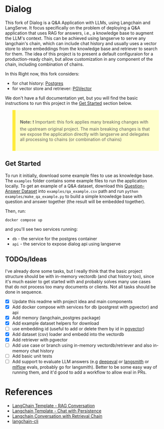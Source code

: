 # Dialog
This fork of Dialog is a Q&amp;A Application with LLMs, using Langchain and LangServe. It focus specifically on the problem of deploying a Q&A application that uses RAG for answers, i.e., a knowledge base to augment the LLM's context. This can be achieved using langserve to serve any langchain's chain, which can include chat history and usually uses a vector store to store embeddings from the knowledge base and retriever to search for them. The idea of this project is to present a default configuraion for a production-ready chain, but allow customization in any component of the chain, including combination of chains.

In this Right now, this fork considers:
- for chat history: [Postgres](https://python.langchain.com/docs/integrations/memory/postgres_chat_message_history/)
- for vector store and retriever: [PGVector](https://python.langchain.com/docs/integrations/vectorstores/pgvector/)

We don't have a full documentation yet, but you will find the basic instructions to run this project in the [Get Started](#get-started) section below.

<blockquote style="background-color: #ffffcc; border-left: 10px solid #ffeb3b; padding: 15px;">
  <p><strong>Note:</strong> ❗ Important: this fork applies many breaking changes with the upstream original project. The main breaking changes is that we expose the application directly with langserve and delegates all processing to chains (or combination of chains)</p>
</blockquote>

## Get Started

To run it initially, download some example files to use as knowledge base. The `examples` folder contains some example files to run the application locally. To get an example of a Q&A dataset, download this [Question-Answer Dataset](https://www.kaggle.com/datasets/rtatman/questionanswer-dataset?resource=download&select=S08_question_answer_pairs.txt) into `examples/qa_example.csv` path and run `python examples/make_qa_example.py` to build a simple knowledge base with question and answer together (the result will be embedded together).

Then, run:
```
docker compose up
```

and you'll see two services running:
- `db` - the service for the postgres container
- `api` - the service to expose dialog api using langserve


## TODOs/Ideas

I've already done some tasks, but I really think that the basic project structure should be with 
in-memory vectordb (and chat history too), since it's much easier to get started with and probably solves
many use cases that do not process too many documents or clients. Not all tasks should be done in sequence.

- [x] Update this readme with project idea and main components
- [x] Add docker compose with services for db (postgrest with pgvector) and api
- [x] Add memory (langchain_postgres package)
- [x] Add example dataset helpers for download
- [ ] use embedding id (useful to add or delete them by id in [pgvector](https://python.langchain.com/docs/integrations/vectorstores/pgvector/))
- [x] Add dataset (csv) loader and embedd into the vectordb
- [x] Add retriever with pgvector
- [ ] Add use case or branch using in-memory vectordb/retriever and also in-memory chat history
- [ ] Add basic unit tests
- [ ] Add support to evaluate LLM answers (e.g [deepeval](https://github.com/confident-ai/deepeval) or [langsmith](https://docs.smith.langchain.com/evaluation) or [mlflow](https://mlflow.org/docs/latest/llms/llm-evaluate/index.html) evals, probably go for langsmith). Better to be some easy way of running them, and it'd good to add a workflow to allow eval in PRs.

# References
- [LangChain Template - RAG Conversation](https://github.com/langchain-ai/langchain/tree/master/templates/rag-conversation)
- [Langchain Template - Chat with Persistence](https://github.com/langchain-ai/langserve/blob/main/examples/chat_with_persistence/server.py)
- [Langchain Conversation with Retrieval Chain](https://github.com/langchain-ai/langserve/blob/main/examples/conversational_retrieval_chain/server.py)
- [langchain-cli](https://github.com/langchain-ai/langchain/blob/master/libs/cli/DOCS.md)
